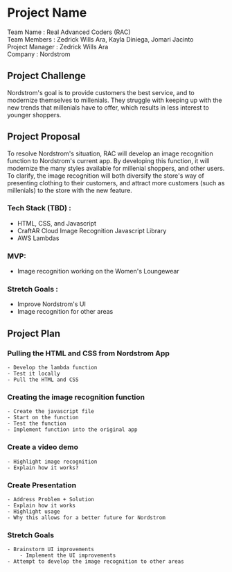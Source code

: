 # Project Name
Team Name : Real Advanced Coders (RAC)<br />
Team Members : Zedrick Wills Ara, Kayla Diniega, Jomari Jacinto <br />
Project Manager : Zedrick Wills Ara <br />
Company : Nordstrom

## Project Challenge
Nordstrom's goal is to provide customers the best service, and to modernize themselves to millenials. They struggle with keeping up with the new trends that millenials have to offer, which results in less interest to younger shoppers.

## Project Proposal
To resolve Nordstrom's situation, RAC will develop an image recognition function to Nordstrom's current app. By developing this function, it will modernize the many styles available for millenial shoppers, and other users. To clarify, the image recognition will both diversify the store's way of presenting clothing to their customers, and attract more customers (such as millenials) to the store with the new feature.

### Tech Stack (TBD) :
- HTML, CSS, and Javascript
- CraftAR Cloud Image Recognition Javascript Library
- AWS Lambdas

### MVP:
- Image recognition working on the Women's Loungewear

### Stretch Goals :
- Improve Nordstrom's UI
- Image recognition for other areas

## Project Plan
### Pulling the HTML and CSS from Nordstrom App
    - Develop the lambda function
    - Test it locally
    - Pull the HTML and CSS

### Creating the image recognition function
    - Create the javascript file
    - Start on the function
    - Test the function
    - Implement function into the original app

### Create a video demo
    - Highlight image recognition
    - Explain how it works?

### Create Presentation
    - Address Problem + Solution
    - Explain how it works
    - Highlight usage
    - Why this allows for a better future for Nordstrom

### Stretch Goals
    - Brainstorm UI improvements
        - Implement the UI improvements
    - Attempt to develop the image recognition to other areas
    

